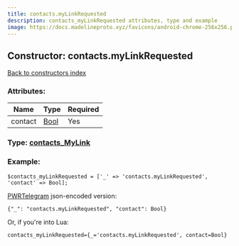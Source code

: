 ```yaml
---
title: contacts.myLinkRequested
description: contacts_myLinkRequested attributes, type and example
image: https://docs.madelineproto.xyz/favicons/android-chrome-256x256.png
---
```

## Constructor: contacts.myLinkRequested  
[Back to constructors index](index.md)



### Attributes:

| Name     |    Type       | Required |
|----------|---------------|----------|
|contact|[Bool](../types/Bool.md) | Yes|



### Type: [contacts\_MyLink](../types/contacts_MyLink.md)


### Example:

```
$contacts_myLinkRequested = ['_' => 'contacts.myLinkRequested', 'contact' => Bool];
```  

[PWRTelegram](https://pwrtelegram.xyz) json-encoded version:

```
{"_": "contacts.myLinkRequested", "contact": Bool}
```


Or, if you're into Lua:  


```
contacts_myLinkRequested={_='contacts.myLinkRequested', contact=Bool}

```


